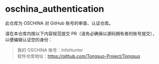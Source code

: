 # oschina_authentication
此仓库为 OSCHINA 对 GitHub 账号的审查、认证仓库。

请在本仓库内按以下内容规范提交 PR（请务必确保以源码拥有者的账号提交），以便编辑认证您的身份：

> 我的 OSCHINA 账号：InfoHunter  
> 软件仓库地址：https://github.com/Tongsuo-Project/Tongsuo
